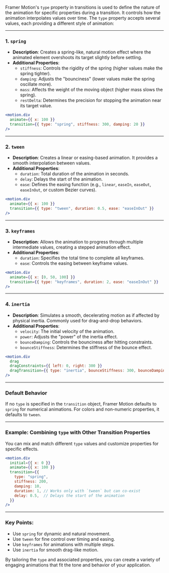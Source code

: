 Framer Motion's `type` property in transitions is used to define the nature of the animation for specific properties during a transition. It controls how the animation interpolates values over time. The `type` property accepts several values, each providing a different style of animation:

---

### 1. **`spring`**

- **Description**: Creates a spring-like, natural motion effect where the animated element overshoots its target slightly before settling.
- **Additional Properties**:
    - `stiffness`: Controls the rigidity of the spring (higher values make the spring tighter).
    - `damping`: Adjusts the "bounciness" (lower values make the spring oscillate more).
    - `mass`: Affects the weight of the moving object (higher mass slows the spring).
    - `restDelta`: Determines the precision for stopping the animation near its target value.

```jsx
<motion.div
  animate={{ x: 100 }}
  transition={{ type: "spring", stiffness: 300, damping: 20 }}
/>
```

---

### 2. **`tween`**

- **Description**: Creates a linear or easing-based animation. It provides a smooth interpolation between values.
- **Additional Properties**:
    - `duration`: Total duration of the animation in seconds.
    - `delay`: Delays the start of the animation.
    - `ease`: Defines the easing function (e.g., `linear`, `easeIn`, `easeOut`, `easeInOut`, or custom Bezier curves).

```jsx
<motion.div
  animate={{ x: 100 }}
  transition={{ type: "tween", duration: 0.5, ease: "easeInOut" }}
/>
```

---

### 3. **`keyframes`**

- **Description**: Allows the animation to progress through multiple intermediate values, creating a stepped animation effect.
- **Additional Properties**:
    - `duration`: Specifies the total time to complete all keyframes.
    - `ease`: Controls the easing between keyframe values.

```jsx
<motion.div
  animate={{ x: [0, 50, 100] }}
  transition={{ type: "keyframes", duration: 2, ease: "easeInOut" }}
/>
```

---

### 4. **`inertia`**

- **Description**: Simulates a smooth, decelerating motion as if affected by physical inertia. Commonly used for drag-and-drop behaviors.
- **Additional Properties**:
    - `velocity`: The initial velocity of the animation.
    - `power`: Adjusts the "power" of the inertia effect.
    - `bounceDamping`: Controls the bounciness after hitting constraints.
    - `bounceStiffness`: Determines the stiffness of the bounce effect.

```jsx
<motion.div
  drag
  dragConstraints={{ left: 0, right: 300 }}
  dragTransition={{ type: "inertia", bounceStiffness: 300, bounceDamping: 10 }}
/>
```

---

### Default Behavior

If no `type` is specified in the `transition` object, Framer Motion defaults to `spring` for numerical animations. For colors and non-numeric properties, it defaults to `tween`.

---

### Example: Combining `type` with Other Transition Properties

You can mix and match different `type` values and customize properties for specific effects.

```jsx
<motion.div
  initial={{ x: 0 }}
  animate={{ x: 100 }}
  transition={{
    type: "spring",
    stiffness: 200,
    damping: 10,
    duration: 1, // Works only with `tween` but can co-exist
    delay: 0.5,  // Delays the start of the animation
  }}
/>
```

---

### Key Points:

- Use `spring` for dynamic and natural movement.
- Use `tween` for fine control over timing and easing.
- Use `keyframes` for animations with multiple steps.
- Use `inertia` for smooth drag-like motion.

By tailoring the `type` and associated properties, you can create a variety of engaging animations that fit the tone and behavior of your application.